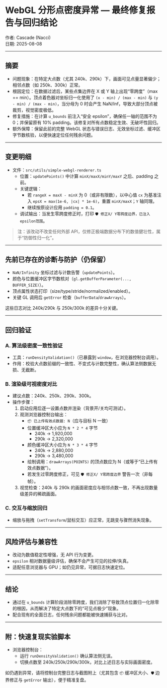 # WebGL 分形点密度异常 — 最终修复报告与回归结论

作者: Cascade (Nacci)  
日期: 2025-08-08

---

## 摘要
- 问题现象：在特定大点数（尤其 240k、290k）下，画面可见点量显著偏少；相邻点数（如 250k、300k）正常。
- 根因定位：在数据过滤后，某些点集边界在 X 或 Y 轴上出现“零跨度”（max == min）。顶点着色器对坐标归一化使用了 `(x - min) / (max - min)` 与 `(y - min) / (max - min)`，当分母为 0 时会产生 NaN/Inf，导致大部分顶点被裁剪，视觉密度极低。
- 修复措施：在计算 `u_bounds` 前注入“安全 epsilon”，确保任一轴的范围不为 0；并保留原有 10% padding。该修复对所有点数稳定生效、无破坏性回归。
- 额外保障：保留此前的完整 WebGL 状态与错误日志、无效坐标过滤、缓冲区字节数核验，以便快速定位任何残余问题。

---

## 变更明细
- 文件：`src/utils/simple-webgl-renderer.ts`
  - 位置：`updatePoints()` 中计算 `minX/maxX/minY/maxY` 之后、padding 之前。
  - 关键逻辑：
    - 若 `rangeX = maxX - minX` 为 0（或非有限数），以中心值 `cx` 为基准注入 `epsX = max(1e-6, |cx| * 1e-6)`，重置 `minX/maxX`；`Y` 轴同理。
    - 继续按原设计应用 `padding = 0.1`。
  - 调试输出：当发生零跨度修正时，打印 `🛡️ 修正X/ Y零跨度边界，已注入epsilon范围`。

> 注：该改动不改变任何外部 API，仅修正极端数据分布下的数值健壮性，属于“防御性归一化”。

---

## 先前已存在的诊断与防护（仍保留）
- `NaN/Infinity` 坐标过滤与计数告警（`updatePoints`）。
- 颜色与位置缓冲区字节数核对（`gl.getBufferParameter(..., BUFFER_SIZE)`）。
- 顶点属性状态打印（size/type/stride/normalized/enabled）。
- 关键 GL 调用后 `getError` 检查（`bufferData`/`drawArrays`）。

这些日志对比 240k/290k 与 250k/300k 的差异十分关键。

---

## 回归验证

### A. 算法级密度一致性验证
- 工具：`runDensityValidation()`（已暴露到 `window`，在浏览器控制台调用）。
- 作用：校验大点数前缀的一致性、不变式与计数完整性，确认算法侧数据无损、无截断。

### B. 渲染级可视密度对比
- 建议点数：240k、250k、290k、300k。
- 操作步骤：
  1) 启动应用后逐一设置点数并渲染（背景开/关均可测试）。
  2) 观测浏览器控制台输出：
     - `📦 已上传有效点数据: N`（应与目标 N 一致）
     - 位置缓冲区大小应为 `N * 2 * 4` 字节
       - 240k → 1,920,000
       - 290k → 2,320,000
     - 颜色缓冲区大小应为 `N * 3 * 4` 字节
       - 240k → 2,880,000
       - 290k → 3,480,000
     - 绘制调用：`drawArrays(POINTS)` 的顶点数应为 N（或等于“已上传有效点数据”）。
     - 若发生过零跨度修正，可见 `🛡️ 修正X/ Y零跨度边界` 警告一次（非每帧）。
  3) 视觉检查：240k 与 290k 的画面密度应与相邻点数一致，不再出现数量级差异的稀疏画面。

### C. 交互与缩放回归
- 缩放与拖拽（`setTransform`/鼠标交互）应正常，无跳变与骤然消失现象。

---

## 风险评估与兼容性
- 改动为数值稳定性增强，无 API 行为变更。
- `epsilon` 相对数据量级评估，确保不会产生可见的拉伸/失真。
- 适配任意浏览器与 GPU；如仍见异常，可据日志快速定位。

---

## 结论
- 通过在 `u_bounds` 计算阶段消除零跨度，我们消除了导致顶点位置归一化除零的根因，从而解决了特定大点数下的“可见点极少”现象。
- 配合现有的全面日志，任何残余问题都能被快速捕获与比对。

---

## 附：快速复现实验脚本
- 浏览器控制台：
  - 运行 `runDensityValidation()` 确认算法侧无误。
  - 切换点数至 240k/250k/290k/300k，对比上述日志与实际画面密度。

如仍遇到异常，请将控制台完整日志与截图附上（尤其包含 `📦` 缓冲区大小、`🛡️` 边界修正与 `getError` 输出），便于精准复盘。
